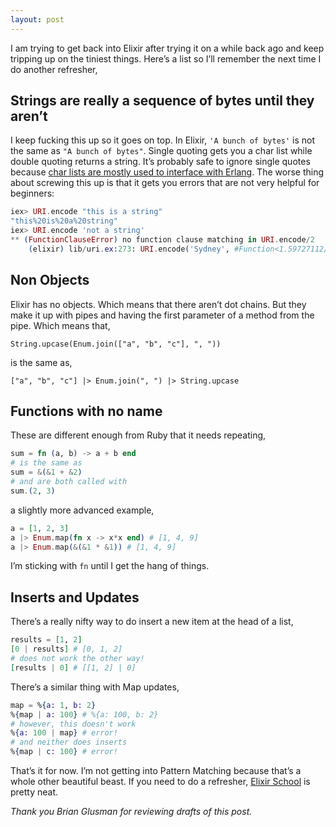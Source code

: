 ```yaml
---
layout: post
---
```


I am trying to get back into Elixir after trying it on a while back ago and keep tripping up on the tiniest things. Here’s a list so I’ll remember the next time I do another refresher,

## Strings are really a sequence of bytes until they aren’t
I keep fucking this up so it goes on top. In Elixir, `'A bunch of bytes'` is not the same as `"A bunch of bytes"`. Single quoting gets you a char list while double quoting returns a string. It’s probably safe to ignore single quotes because [char lists are mostly used to interface with Erlang](http://elixir-lang.org/getting-started/binaries-strings-and-char-lists.html). The worse thing about screwing this up is that it gets you errors that are not very helpful for beginners:

```elixir
iex> URI.encode "this is a string"
"this%20is%20a%20string"
iex> URI.encode 'not a string'
** (FunctionClauseError) no function clause matching in URI.encode/2
    (elixir) lib/uri.ex:273: URI.encode('Sydney', #Function<1.59727112/1 in URI.encode/1>)
```

## Non Objects
Elixir has no objects. Which means that there aren’t dot chains. But they make it up with pipes and having the first parameter of a method from the pipe. Which means that,

`String.upcase(Enum.join(["a", "b", "c"], ", "))`

is the same as,

`["a", "b", "c"] |> Enum.join(", ") |> String.upcase`

## Functions with no name
These are different enough from Ruby that it needs repeating,

```elixir
sum = fn (a, b) -> a + b end
# is the same as
sum = &(&1 + &2)
# and are both called with
sum.(2, 3)
```

a slightly more advanced example,

```elixir
a = [1, 2, 3]
a |> Enum.map(fn x -> x*x end) # [1, 4, 9]
a |> Enum.map(&(&1 * &1)) # [1, 4, 9]
```

I’m sticking with `fn` until I get the hang of things.

## Inserts and Updates
There’s a really nifty way to do insert a new item at the head of a list,

```elixir
results = [1, 2]
[0 | results] # [0, 1, 2]
# does not work the other way!
[results | 0] # [[1, 2] | 0]
```

There’s a similar thing with Map updates,

```elixir
map = %{a: 1, b: 2}
%{map | a: 100} # %{a: 100, b: 2}
# however, this doesn't work
%{a: 100 | map} # error!
# and neither does inserts
%{map | c: 100} # error!
```

That’s it for now. I’m not getting into Pattern Matching because that’s a whole other beautiful beast. If you need to do a refresher, [Elixir School](https://elixirschool.com) is pretty neat.

*Thank you Brian Glusman for reviewing drafts of this post.*